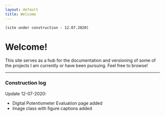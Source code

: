 ```yaml
---
layout: default
title: Welcome
---
```

 ```
 (site under construction - 12.07.2020)
```

# Welcome!

This site serves as a hub for the documentation and versioning of some of the projects I am currently or have been pursuing. Feel free to browse!


___

### Construction log


Update 12-07-2020:
- Digital Potentiometer Evaluation page added
- Image class with figure captions added

